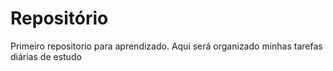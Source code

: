 # Repositório
 Primeiro repositorio para aprendizado. Aqui será organizado minhas tarefas diárias de estudo
 
 
